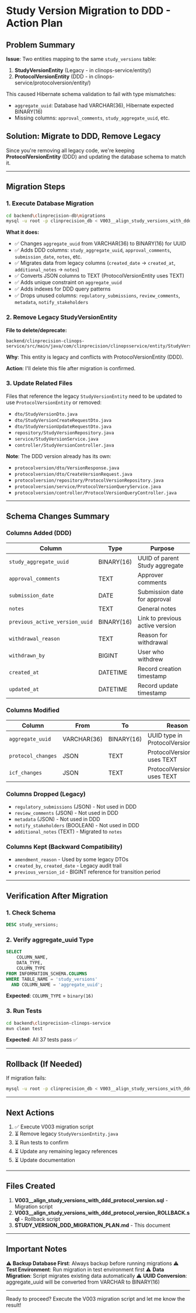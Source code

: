 # Study Version Migration to DDD - Action Plan

## Problem Summary

**Issue**: Two entities mapping to the same `study_versions` table:
1. **StudyVersionEntity** (Legacy - in clinops-service/entity/)
2. **ProtocolVersionEntity** (DDD - in clinops-service/protocolversion/entity/)

This caused Hibernate schema validation to fail with type mismatches:
- `aggregate_uuid`: Database had VARCHAR(36), Hibernate expected BINARY(16)
- Missing columns: `approval_comments`, `study_aggregate_uuid`, etc.

## Solution: Migrate to DDD, Remove Legacy

Since you're removing all legacy code, we're keeping **ProtocolVersionEntity** (DDD) and updating the database schema to match it.

---

## Migration Steps

### 1. Execute Database Migration

```bash
cd backend\clinprecision-db\migrations
mysql -u root -p clinprecision_db < V003__align_study_versions_with_ddd_protocol_version.sql
```

**What it does:**
- ✅ Changes `aggregate_uuid` from VARCHAR(36) to BINARY(16) for UUID
- ✅ Adds DDD columns: `study_aggregate_uuid`, `approval_comments`, `submission_date`, `notes`, etc.
- ✅ Migrates data from legacy columns (`created_date` → `created_at`, `additional_notes` → `notes`)
- ✅ Converts JSON columns to TEXT (ProtocolVersionEntity uses TEXT)
- ✅ Adds unique constraint on `aggregate_uuid`
- ✅ Adds indexes for DDD query patterns
- ✅ Drops unused columns: `regulatory_submissions`, `review_comments`, `metadata`, `notify_stakeholders`

### 2. Remove Legacy StudyVersionEntity

**File to delete/deprecate:**
```
backend/clinprecision-clinops-service/src/main/java/com/clinprecision/clinopsservice/entity/StudyVersionEntity.java
```

**Why**: This entity is legacy and conflicts with ProtocolVersionEntity (DDD).

**Action**: I'll delete this file after migration is confirmed.

### 3. Update Related Files

Files that reference the legacy `StudyVersionEntity` need to be updated to use `ProtocolVersionEntity` or removed:

- `dto/StudyVersionDto.java` 
- `dto/StudyVersionCreateRequestDto.java`
- `dto/StudyVersionUpdateRequestDto.java`
- `repository/StudyVersionRepository.java`
- `service/StudyVersionService.java`
- `controller/StudyVersionController.java`

**Note**: The DDD version already has its own:
- `protocolversion/dto/VersionResponse.java`
- `protocolversion/dto/CreateVersionRequest.java`
- `protocolversion/repository/ProtocolVersionRepository.java`
- `protocolversion/service/ProtocolVersionQueryService.java`
- `protocolversion/controller/ProtocolVersionQueryController.java`

---

## Schema Changes Summary

### Columns Added (DDD)
| Column | Type | Purpose |
|--------|------|---------|
| `study_aggregate_uuid` | BINARY(16) | UUID of parent Study aggregate |
| `approval_comments` | TEXT | Approver comments |
| `submission_date` | DATE | Submission date for approval |
| `notes` | TEXT | General notes |
| `previous_active_version_uuid` | BINARY(16) | Link to previous active version |
| `withdrawal_reason` | TEXT | Reason for withdrawal |
| `withdrawn_by` | BIGINT | User who withdrew |
| `created_at` | DATETIME | Record creation timestamp |
| `updated_at` | DATETIME | Record update timestamp |

### Columns Modified
| Column | From | To | Reason |
|--------|------|----|---------| 
| `aggregate_uuid` | VARCHAR(36) | BINARY(16) | UUID type in ProtocolVersionEntity |
| `protocol_changes` | JSON | TEXT | ProtocolVersionEntity uses TEXT |
| `icf_changes` | JSON | TEXT | ProtocolVersionEntity uses TEXT |

### Columns Dropped (Legacy)
- `regulatory_submissions` (JSON) - Not used in DDD
- `review_comments` (JSON) - Not used in DDD
- `metadata` (JSON) - Not used in DDD
- `notify_stakeholders` (BOOLEAN) - Not used in DDD
- `additional_notes` (TEXT) - Migrated to `notes`

### Columns Kept (Backward Compatibility)
- `amendment_reason` - Used by some legacy DTOs
- `created_by`, `created_date` - Legacy audit trail
- `previous_version_id` - BIGINT reference for transition period

---

## Verification After Migration

### 1. Check Schema
```sql
DESC study_versions;
```

### 2. Verify aggregate_uuid Type
```sql
SELECT 
    COLUMN_NAME, 
    DATA_TYPE, 
    COLUMN_TYPE
FROM INFORMATION_SCHEMA.COLUMNS 
WHERE TABLE_NAME = 'study_versions'
  AND COLUMN_NAME = 'aggregate_uuid';
```

**Expected**: `COLUMN_TYPE` = `binary(16)`

### 3. Run Tests
```bash
cd backend\clinprecision-clinops-service
mvn clean test
```

**Expected**: All 37 tests pass ✅

---

## Rollback (If Needed)

If migration fails:
```bash
mysql -u root -p clinprecision_db < V003__align_study_versions_with_ddd_protocol_version_ROLLBACK.sql
```

---

## Next Actions

1. ✅ Execute V003 migration script
2. ⏳ Remove legacy `StudyVersionEntity.java`
3. ⏳ Run tests to confirm
4. ⏳ Update any remaining legacy references
5. ⏳ Update documentation

---

## Files Created

1. **V003__align_study_versions_with_ddd_protocol_version.sql** - Migration script
2. **V003__align_study_versions_with_ddd_protocol_version_ROLLBACK.sql** - Rollback script
3. **STUDY_VERSION_DDD_MIGRATION_PLAN.md** - This document

---

## Important Notes

⚠️ **Backup Database First**: Always backup before running migrations
⚠️ **Test Environment**: Run migration in test environment first
⚠️ **Data Migration**: Script migrates existing data automatically
⚠️ **UUID Conversion**: aggregate_uuid will be converted from VARCHAR to BINARY(16)

---

Ready to proceed? Execute the V003 migration script and let me know the result!

